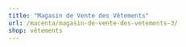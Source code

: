 ```yaml
---
title: "Magasin de Vente des Vêtements"
url: /macenta/magasin-de-vente-des-vetements-3/
shop: vêtements
---
```

